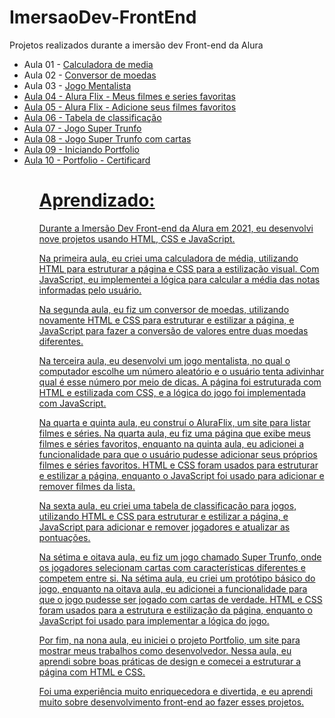 # ImersaoDev-FrontEnd
Projetos realizados durante a imersão dev Front-end da Alura

<ul>
  <li>Aula 01 - <a href="https://mayaraplaza.github.io/ImersaoDev-FrontEnd/ImersaoDev-aula01/">Calculadora de media</a> </li>
<li>Aula 02 - <a href="https://mayaraplaza.github.io/ImersaoDev-FrontEnd/ImersaoDev-aula02/">Conversor de moedas</a></li>
<li>Aula 03 - <a href="https://mayaraplaza.github.io/ImersaoDev-FrontEnd/ImersaoDev-aula03/">Jogo Mentalista</li>
<li>Aula 04 - <a href="https://mayaraplaza.github.io/ImersaoDev-FrontEnd/ImersaoDev-aula04/">Alura Flix - Meus filmes e series favoritas</li>
<li>Aula 05 - <a href="https://mayaraplaza.github.io/ImersaoDev-FrontEnd/ImersaoDev-aula05/">Alura Flix - Adicione seus filmes favoritos</li>
<li>Aula 06 - <a href="https://mayaraplaza.github.io/ImersaoDev-FrontEnd/ImersaoDev-aula06/">Tabela de classificação</li>
<li>Aula 07 - <a href="https://mayaraplaza.github.io/ImersaoDev-FrontEnd/ImersaoDev-aula07/">Jogo Super Trunfo</li>
<li>Aula 08 - <a href="https://mayaraplaza.github.io/ImersaoDev-FrontEnd/ImersaoDev-aula08/">Jogo Super Trunfo com cartas</li>
<li>Aula 09 - <a href="https://mayaraplaza.github.io/ImersaoDev-FrontEnd/ImersaoDev-aula09/">Iniciando Portfolio</li></li>
<li>Aula 10 - <a href="https://mayaraplaza.github.io/ImersaoDev-FrontEnd/ImersaoDev-aula10/">Portfolio - Certificard</li></li>

<ul>

# Aprendizado:
  
Durante a Imersão Dev Front-end da Alura em 2021, eu desenvolvi nove projetos usando HTML, CSS e JavaScript.

Na primeira aula, eu criei uma calculadora de média, utilizando HTML para estruturar a página e CSS para a estilização visual. Com JavaScript, eu implementei a lógica para calcular a média das notas informadas pelo usuário.

Na segunda aula, eu fiz um conversor de moedas, utilizando novamente HTML e CSS para estruturar e estilizar a página, e JavaScript para fazer a conversão de valores entre duas moedas diferentes.

Na terceira aula, eu desenvolvi um jogo mentalista, no qual o computador escolhe um número aleatório e o usuário tenta adivinhar qual é esse número por meio de dicas. A página foi estruturada com HTML e estilizada com CSS, e a lógica do jogo foi implementada com JavaScript.

Na quarta e quinta aula, eu construí o AluraFlix, um site para listar filmes e séries. Na quarta aula, eu fiz uma página que exibe meus filmes e séries favoritos, enquanto na quinta aula, eu adicionei a funcionalidade para que o usuário pudesse adicionar seus próprios filmes e séries favoritos. HTML e CSS foram usados para estruturar e estilizar a página, enquanto o JavaScript foi usado para adicionar e remover filmes da lista.

Na sexta aula, eu criei uma tabela de classificação para jogos, utilizando HTML e CSS para estruturar e estilizar a página, e JavaScript para adicionar e remover jogadores e atualizar as pontuações.

Na sétima e oitava aula, eu fiz um jogo chamado Super Trunfo, onde os jogadores selecionam cartas com características diferentes e competem entre si. Na sétima aula, eu criei um protótipo básico do jogo, enquanto na oitava aula, eu adicionei a funcionalidade para que o jogo pudesse ser jogado com cartas de verdade. HTML e CSS foram usados para a estrutura e estilização da página, enquanto o JavaScript foi usado para implementar a lógica do jogo.

Por fim, na nona aula, eu iniciei o projeto Portfolio, um site para mostrar meus trabalhos como desenvolvedor. Nessa aula, eu aprendi sobre boas práticas de design e comecei a estruturar a página com HTML e CSS.

Foi uma experiência muito enriquecedora e divertida, e eu aprendi muito sobre desenvolvimento front-end ao fazer esses projetos.
